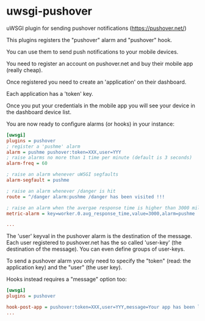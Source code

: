 uwsgi-pushover
==============

uWSGI plugin for sending pushover notifications (https://pushover.net/)

This plugins registers the "pushover" alarm and "pushover" hook.

You can use them to send push notifications to your mobile devices.

You need to register an account on pushover.net and buy their mobile app (really cheap).

Once registered you need to create an 'application' on their dashboard.

Each application has a 'token' key.

Once you put your credentials in the mobile app you will see your device in the dashboard device list.

You are now ready to configure alarms (or hooks) in your instance:

```ini
[uwsgi]
plugins = pushover
; register a 'pushme' alarm
alarm = pushme pushover:token=XXX,user=YYY
; raise alarms no more than 1 time per minute (default is 3 seconds)
alarm-freq = 60

; raise an alarm whenever uWSGI segfaults
alarm-segfault = pushme

; raise an alarm whenever /danger is hit
route = ^/danger alarm:pushme /danger has been visited !!!

; raise an alarm when the avergae response time is higher than 3000 milliseconds
metric-alarm = key=worker.0.avg_response_time,value=3000,alarm=pushme

...
```

The 'user' keyval in the pushover alarm is the destination of the message. Each user registered to pushover.net has the so called 'user-key' (the destination of the message). You can even define groups of user-keys.

To send a pushover alarm you only need to specify the "token" (read: the application key) and the "user" (the user key).

Hooks instead requires a "message" option too:

```ini
[uwsgi]
plugins = pushover

hook-post-app = pushover:token=XXX,user=YYY,message=Your app has been loaded
...
